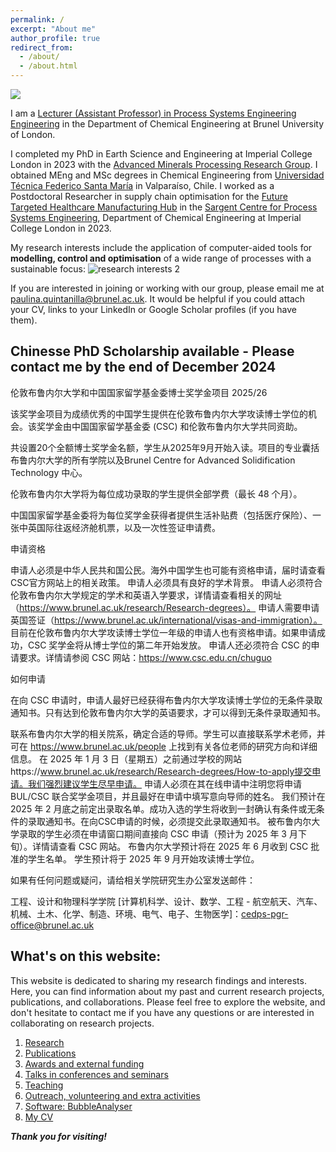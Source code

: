 ```yaml
---
permalink: /
excerpt: "About me"
author_profile: true
redirect_from: 
  - /about/
  - /about.html
---
```

![](/_pages/1.png)

I am a [Lecturer (Assistant Professor) in Process Systems Engineering Engineering](https://www.brunel.ac.uk/people/paulina-quintanillaperez) in the Department of Chemical Engineering at Brunel University of London.

I completed my PhD in Earth Science and Engineering at Imperial College London in 2023 with the [Advanced Minerals Processing Research Group](https://www.imperial.ac.uk/earth-science/research/research-groups/amprg/). I obtained MEng and MSc degrees in Chemical Engineering from [Universidad Técnica Federico Santa María](https://www.usm.cl) in Valparaíso, Chile. I worked as a Postdoctoral Researcher in supply chain optimisation for the [Future Targeted Healthcare Manufacturing Hub](https://www.ucl.ac.uk/biochemical-engineering/research/research-and-training-centres/future-targeted-healthcare-manufacturing-hub) in the [Sargent Centre for Process Systems Engineering](https://www.imperial.ac.uk/process-systems-engineering/), Department of Chemical Engineering at Imperial College London in 2023.

My research interests include the application of computer-aided tools for **modelling, control and optimisation** of a wide range of processes with a sustainable focus:
![research interests 2](https://github.com/user-attachments/assets/d4cfb9e5-fd5c-4b3a-80f0-c80500ac7cfb)

If you are interested in joining or working with our group, please email me at paulina.quintanilla@brunel.ac.uk. It would be helpful if you could attach your CV, links to your LinkedIn or Google Scholar profiles (if you have them).

## Chinesse PhD Scholarship available - Please contact me by the end of December 2024

伦敦布鲁内尔大学和中国国家留学基金委博士奖学金项目 2025/26

该奖学金项目为成绩优秀的中国学生提供在伦敦布鲁内尔大学攻读博士学位的机会。该奖学金由中国国家留学基金委 (CSC) 和伦敦布鲁内尔大学共同资助。

共设置20个全额博士奖学金名额，学生从2025年9月开始入读。项目的专业囊括布鲁内尔大学的所有学院以及Brunel Centre for Advanced Solidification Technology 中心。

伦敦布鲁内尔大学将为每位成功录取的学生提供全部学费（最长 48 个月）。

中国国家留学基金委将为每位奖学金获得者提供生活补贴费（包括医疗保险）、一张中英国际往返经济舱机票，以及一次性签证申请费。

 

申请资格

申请人必须是中华人民共和国公民。海外中国学生也可能有资格申请，届时请查看 CSC官方网站上的相关政策。
申请人必须具有良好的学术背景。
申请人必须符合伦敦布鲁内尔大学规定的学术和英语入学要求，详情请查看相关的网址（https://www.brunel.ac.uk/research/Research-degrees）。
申请人需要申请英国签证（https://www.brunel.ac.uk/international/visas-and-immigration）。
目前在伦敦布鲁内尔大学攻读博士学位一年级的申请人也有资格申请。如果申请成功，CSC 奖学金将从博士学位的第二年开始发放。
申请人还必须符合 CSC 的申请要求。详情请参阅 CSC 网站：https://www.csc.edu.cn/chuguo
 

如何申请

在向 CSC 申请时，申请人最好已经获得布鲁内尔大学攻读博士学位的无条件录取通知书。只有达到伦敦布鲁内尔大学的英语要求，才可以得到无条件录取通知书。

联系布鲁内尔大学的相关院系，确定合适的导师。学生可以直接联系学术老师，并可在 https://www.brunel.ac.uk/people 上找到有关各位老师的研究方向和详细信息。
在 2025 年 1 月 3 日（星期五）之前通过学校的网站https://www.brunel.ac.uk/research/Research-degrees/How-to-apply提交申请。我们强烈建议学生尽早申请。
申请人必须在其在线申请中注明您将申请 BUL/CSC 联合奖学金项目，并且最好在申请中填写意向导师的姓名。
我们预计在 2025 年 2 月底之前定出录取名单。成功入选的学生将收到一封确认有条件或无条件的录取通知书。在向CSC申请的时候，必须提交此录取通知书。
被布鲁内尔大学录取的学生必须在申请窗口期间直接向 CSC 申请（预计为 2025 年 3 月下旬）。详情请查看 CSC 网站。
布鲁内尔大学预计将在 2025 年 6 月收到 CSC 批准的学生名单。
学生预计将于 2025 年 9 月开始攻读博士学位。
 

如果有任何问题或疑问，请给相关学院研究生办公室发送邮件：

工程、设计和物理科学学院 [计算机科学、设计、数学、工程 - 航空航天、汽车、机械、土木、化学、制造、环境、电气、电子、生物医学]：cedps-pgr-office@brunel.ac.uk


## What's on this website:

This website is dedicated to sharing my research findings and interests. Here, you can find information about my past and current research projects, publications, and collaborations. Please feel free to explore the website, and don't hesitate to contact me if you have any questions or are interested in collaborating on research projects. 

1. [Research](/research)
2. [Publications](/publications)
3. [Awards and external funding](/awards)
4. [Talks in conferences and seminars](/talks.html)
5. [Teaching](/teaching.html)
6. [Outreach, volunteering and extra activities](/outreach)
7. [Software: BubbleAnalyser](/software)
8. [My CV](/cv)

**_Thank you for visiting!_**

